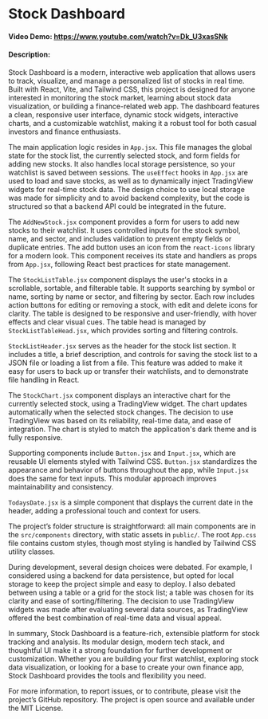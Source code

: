 
# Stock Dashboard
#### Video Demo: https://www.youtube.com/watch?v=Dk_U3xasSNk

#### Description:

Stock Dashboard is a modern, interactive web application that allows users to track, visualize, and manage a personalized list of stocks in real time. Built with React, Vite, and Tailwind CSS, this project is designed for anyone interested in monitoring the stock market, learning about stock data visualization, or building a finance-related web app. The dashboard features a clean, responsive user interface, dynamic stock widgets, interactive charts, and a customizable watchlist, making it a robust tool for both casual investors and finance enthusiasts.

The main application logic resides in `App.jsx`. This file manages the global state for the stock list, the currently selected stock, and form fields for adding new stocks. It also handles local storage persistence, so your watchlist is saved between sessions. The `useEffect` hooks in `App.jsx` are used to load and save stocks, as well as to dynamically inject TradingView widgets for real-time stock data. The design choice to use local storage was made for simplicity and to avoid backend complexity, but the code is structured so that a backend API could be integrated in the future.

The `AddNewStock.jsx` component provides a form for users to add new stocks to their watchlist. It uses controlled inputs for the stock symbol, name, and sector, and includes validation to prevent empty fields or duplicate entries. The add button uses an icon from the `react-icons` library for a modern look. This component receives its state and handlers as props from `App.jsx`, following React best practices for state management.

The `StockListTable.jsx` component displays the user's stocks in a scrollable, sortable, and filterable table. It supports searching by symbol or name, sorting by name or sector, and filtering by sector. Each row includes action buttons for editing or removing a stock, with edit and delete icons for clarity. The table is designed to be responsive and user-friendly, with hover effects and clear visual cues. The table head is managed by `StockListTableHead.jsx`, which provides sorting and filtering controls.

`StockListHeader.jsx` serves as the header for the stock list section. It includes a title, a brief description, and controls for saving the stock list to a JSON file or loading a list from a file. This feature was added to make it easy for users to back up or transfer their watchlists, and to demonstrate file handling in React.

The `StockChart.jsx` component displays an interactive chart for the currently selected stock, using a TradingView widget. The chart updates automatically when the selected stock changes. The decision to use TradingView was based on its reliability, real-time data, and ease of integration. The chart is styled to match the application's dark theme and is fully responsive.

Supporting components include `Button.jsx` and `Input.jsx`, which are reusable UI elements styled with Tailwind CSS. `Button.jsx` standardizes the appearance and behavior of buttons throughout the app, while `Input.jsx` does the same for text inputs. This modular approach improves maintainability and consistency.

`TodaysDate.jsx` is a simple component that displays the current date in the header, adding a professional touch and context for users.

The project’s folder structure is straightforward: all main components are in the `src/components` directory, with static assets in `public/`. The root `App.css` file contains custom styles, though most styling is handled by Tailwind CSS utility classes.

During development, several design choices were debated. For example, I considered using a backend for data persistence, but opted for local storage to keep the project simple and easy to deploy. I also debated between using a table or a grid for the stock list; a table was chosen for its clarity and ease of sorting/filtering. The decision to use TradingView widgets was made after evaluating several data sources, as TradingView offered the best combination of real-time data and visual appeal.

In summary, Stock Dashboard is a feature-rich, extensible platform for stock tracking and analysis. Its modular design, modern tech stack, and thoughtful UI make it a strong foundation for further development or customization. Whether you are building your first watchlist, exploring stock data visualization, or looking for a base to create your own finance app, Stock Dashboard provides the tools and flexibility you need.

For more information, to report issues, or to contribute, please visit the project’s GitHub repository. The project is open source and available under the MIT License.
